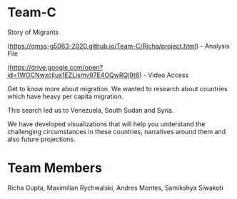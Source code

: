 # Team-C
Story of Migrants

(https://qmss-g5063-2020.github.io/Team-C/Richa/project.html) - Analysis File

(https://drive.google.com/open?id=1WOCNwxcjIux1EZLismv97E4OQwRQj9t6) - Video Access

Get to know more about migration. We wanted to research about countries which have heavy per capita migration. 

This search led us to Venezuela, South Sudan and Syria.

We have developed visualizations that will help you understand the challenging circumstances in these countries, narratives around them and also future projections.

# Team Members
Richa Gupta, Maximilian Rychwalski, Andres Montes, Samikshya Siwakoti
